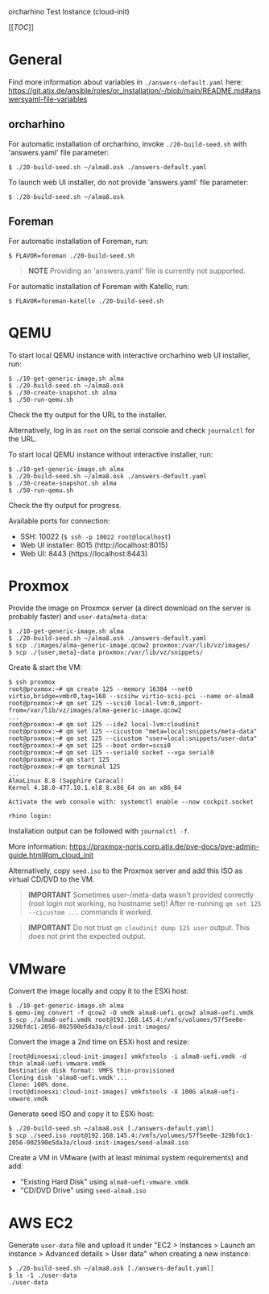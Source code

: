 orcharhino Test Instance (cloud-init)

[[_TOC_]]


# General

Find more information about variables in `./answers-default.yaml` here:
https://git.atix.de/ansible/roles/or_installation/-/blob/main/README.md#answersyaml-file-variables


## orcharhino

For automatic installation of orcharhino, invoke `./20-build-seed.sh` with
'answers.yaml' file parameter:
```
$ ./20-build-seed.sh ~/alma8.osk ./answers-default.yaml
```

To launch web UI installer, do not provide 'answers.yaml' file parameter:
```
$ ./20-build-seed.sh ~/alma8.osk
```


## Foreman

For automatic installation of Foreman, run:
```
$ FLAVOR=foreman ./20-build-seed.sh
```
> **NOTE**
> Providing an 'answers.yaml' file is currently not supported.

For automatic installation of Foreman with Katello, run:
```
$ FLAVOR=foreman-katello ./20-build-seed.sh
```


# QEMU

To start local QEMU instance with interactive orcharhino web UI installer, run:
```
$ ./10-get-generic-image.sh alma
$ ./20-build-seed.sh ~/alma8.osk
$ ./30-create-snapshot.sh alma
$ ./50-run-qemu.sh
```
Check the tty output for the URL to the installer.

Alternatively, log in as `root` on the serial console and check `journalctl` for
the URL.

To start local QEMU instance without interactive installer, run:
```
$ ./10-get-generic-image.sh alma
$ ./20-build-seed.sh ~/alma8.osk ./answers-default.yaml
$ ./30-create-snapshot.sh alma
$ ./50-run-qemu.sh
```
Check the tty output for progress.

Available ports for connection:
- SSH: 10022 (`$ ssh -p 10022 root@localhost`)
- Web UI installer: 8015 (http://localhost:8015)
- Web UI: 8443 (https://localhost:8443)


# Proxmox

Provide the image on Proxmox server (a direct download on the server is probably
faster) and `user-data`/`meta-data`:
```
$ ./10-get-generic-image.sh alma
$ ./20-build-seed.sh ~/alma8.osk ./answers-default.yaml
$ scp ./images/alma-generic-image.qcow2 proxmox:/var/lib/vz/images/
$ scp ./{user,meta}-data proxmox:/var/lib/vz/snippets/
```

Create & start the VM:
```
$ ssh proxmox
root@proxmox:~# qm create 125 --memory 16384 --net0 virtio,bridge=vmbr0,tag=168 --scsihw virtio-scsi-pci --name or-alma8
root@proxmox:~# qm set 125 --scsi0 local-lvm:0,import-from=/var/lib/vz/images/alma-generic-image.qcow2
...
root@proxmox:~# qm set 125 --ide2 local-lvm:cloudinit
root@proxmox:~# qm set 125 --cicustom "meta=local:snippets/meta-data"
root@proxmox:~# qm set 125 --cicustom "user=local:snippets/user-data"
root@proxmox:~# qm set 125 --boot order=scsi0
root@proxmox:~# qm set 125 --serial0 socket --vga serial0
root@proxmox:~# qm start 125
root@proxmox:~# qm terminal 125
...
AlmaLinux 8.8 (Sapphire Caracal)
Kernel 4.18.0-477.10.1.el8_8.x86_64 on an x86_64

Activate the web console with: systemctl enable --now cockpit.socket

rhino login:
```
Installation output can be followed with `journalctl -f`.

More information: https://proxmox-noris.corp.atix.de/pve-docs/pve-admin-guide.html#qm_cloud_init

Alternatively, copy `seed.iso` to the Proxmox server and add this ISO as virtual
CD/DVD to the VM.

> **IMPORTANT**
> Sometimes user-/meta-data wasn't provided correctly (root login not working,
> no hostname set)! After re-running `qm set 125 --cicustom ...` commands it
> worked.

> **IMPORTANT**
> Do not trust `qm cloudinit dump 125 user` output. This does not print the
> expected output.


# VMware

Convert the image locally and copy it to the ESXi host:
```
$ ./10-get-generic-image.sh alma
$ qemu-img convert -f qcow2 -O vmdk alma8-uefi.qcow2 alma8-uefi.vmdk
$ scp ./alma8-uefi.vmdk root@192.168.145.4:/vmfs/volumes/57f5ee0e-329bfdc1-2056-002590e5da3a/cloud-init-images/
```

Convert the image a 2nd time on ESXi host and resize:
```
[root@dinoesxi:cloud-init-images] vmkfstools -i alma8-uefi.vmdk -d thin alma8-uefi-vmware.vmdk
Destination disk format: VMFS thin-provisioned
Cloning disk 'alma8-uefi.vmdk'...
Clone: 100% done.
[root@dinoesxi:cloud-init-images] vmkfstools -X 100G alma8-uefi-vmware.vmdk
```

Generate seed ISO and copy it to ESXi host:
```
$ ./20-build-seed.sh ~/alma8.osk [./answers-default.yaml]
$ scp ./seed.iso root@192.168.145.4:/vmfs/volumes/57f5ee0e-329bfdc1-2056-002590e5da3a/cloud-init-images/seed-alma8.iso
```

Create a VM in VMware (with at least minimal system requirements) and add:
- "Existing Hard Disk" using `alma8-uefi-vmware.vmdk`
- "CD/DVD Drive" using `seed-alma8.iso`


# AWS EC2

Generate `user-data` file and upload it under "EC2 > Instances > Launch an
instance > Advanced details > User data" when creating a new instance:

```
$ ./20-build-seed.sh ~/alma8.osk [./answers-default.yaml]
$ ls -1 ./user-data
./user-data
```
